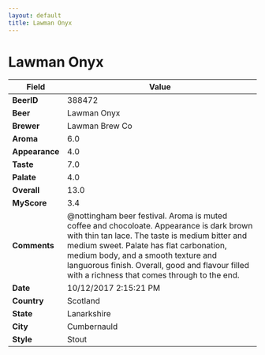 ```yaml
---
layout: default
title: Lawman Onyx
---
```


# Lawman Onyx

| Field         | Value     |
|---------------|-----------|
| **BeerID** | 388472 |
| **Beer** | Lawman Onyx |
| **Brewer** | Lawman Brew Co |
| **Aroma** | 6.0 |
| **Appearance** | 4.0 |
| **Taste** | 7.0 |
| **Palate** | 4.0 |
| **Overall** | 13.0 |
| **MyScore** | 3.4 |
| **Comments** | @nottingham beer festival. Aroma is muted coffee and chocoloate. Appearance is dark brown with thin tan lace. The taste is medium bitter and medium sweet. Palate has flat carbonation, medium body, and a smooth texture and languorous finish. Overall, good and flavour filled with a richness that comes through to the end. |
| **Date** | 10/12/2017 2:15:21 PM |
| **Country** | Scotland |
| **State** | Lanarkshire |
| **City** | Cumbernauld |
| **Style** | Stout |
